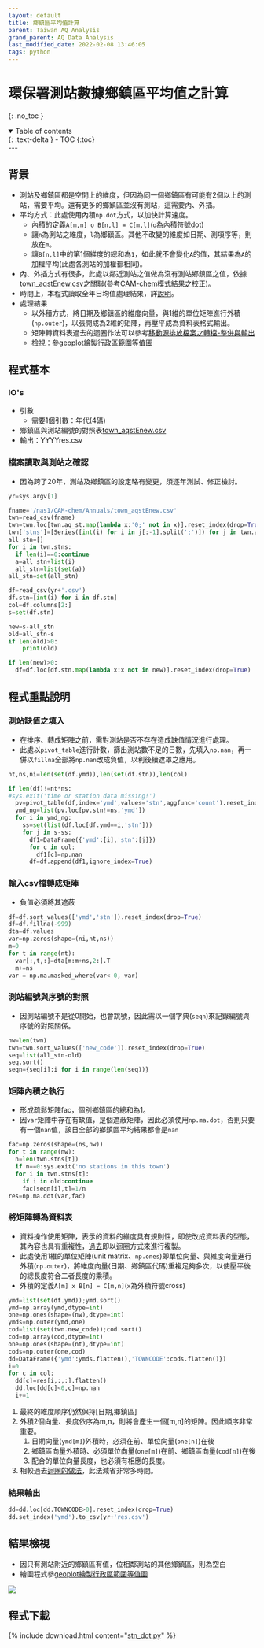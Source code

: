```yaml
---
layout: default
title: 鄉鎮區平均值計算
parent: Taiwan AQ Analysis
grand_parent: AQ Data Analysis
last_modified_date: 2022-02-08 13:46:05
tags: python
---
```


# 環保署測站數據鄉鎮區平均值之計算
{: .no_toc }

<details open markdown="block">
  <summary>
    Table of contents
  </summary>
  {: .text-delta }
- TOC
{:toc}
</details>
---

## 背景

- 測站及鄉鎮區都是空間上的維度，但因為同一個鄉鎮區有可能有2個以上的測站，需要平均。還有更多的鄉鎮區並沒有測站，這需要內、外插。
- 平均方式：此處使用內積`np.dot`方式，以加快計算速度。
  - 內積的定義`A[m,n] o B[n,l] = C[m,l]`(`o`為內積符號dot)
  - 讓`n`為測站之維度，`l`為鄉鎮區。其他不改變的維度如日期、測項序等，則放在`m`。
  - 讓`B[n,l]`中的第1個維度的總和為`1`，如此就不會變化`A`的值，其結果為`A`的加權平均(此處各測站的加權都相同)。
- 內、外插方式有很多，此處以鄰近測站之值做為沒有測站鄉鎮區之值，依據[town_aqstEnew.csv][town_aqstEnew.csv]之關聯(參考[CAM-chem模式結果之校正](https://sinotec2.github.io/Focus-on-Air-Quality/AQana/GAQuality/NCAR_ACOM/2.correc))。
- 時間上，本程式讀取全年日均值處理結果，詳[說明](https://sinotec2.github.io/Focus-on-Air-Quality/AQana/TWNAQ/daymean/)。
- 處理結果
  - 以外積方式，將日期及鄉鎮區的維度向量，與1維的單位矩陣進行外積(`np.outer`)，以張開成為2維的矩陣，再壓平成為資料表格式輸出。
  - 矩陣轉資料表過去的迴圈作法可以參考[移動源排放檔案之轉檔-整併與輸出][lineinc]
  - 檢視：參[geoplot繪製行政區範圍等值圖][geoplot]

## 程式基本

### IO's

- 引數
  - 需要1個引數：年代(4碼)
- 鄉鎮區與測站編號的對照表[town_aqstEnew.csv][town_aqstEnew.csv]
- 輸出：YYYYres.csv

### 檔案讀取與測站之確認

- 因為跨了20年，測站及鄉鎮區的設定略有變更，須逐年測試、修正檢討。

```python
yr=sys.argv[1]

fname='/nas1/CAM-chem/Annuals/town_aqstEnew.csv'
twn=read_csv(fname)
twn=twn.loc[twn.aq_st.map(lambda x:'0;' not in x)].reset_index(drop=True)
twn['stns']=[Series([int(i) for i in j[:-1].split(';')]) for j in twn.aq_st]
all_stn=[]
for i in twn.stns:
  if len(i)==0:continue
  a=all_stn+list(i)
  all_stn=list(set(a))
all_stn=set(all_stn)

df=read_csv(yr+'.csv')
df.stn=[int(i) for i in df.stn]
col=df.columns[2:]
s=set(df.stn)

new=s-all_stn
old=all_stn-s
if len(old)>0:
    print(old)

if len(new)>0:
  df=df.loc[df.stn.map(lambda x:x not in new)].reset_index(drop=True)
```

## 程式重點說明

### 測站缺值之填入

- 在排序、轉成矩陣之前，需對測站是否不存在造成缺值情況進行處理。
- 此處以`pivot_table`進行計數，篩出測站數不足的日數，先填入`np.nan`，再一併以`fillna`全部將`np.nan`改成負值，以利後續遮罩之應用。

```python
nt,ns,ni=len(set(df.ymd)),len(set(df.stn)),len(col)

if len(df)!=nt*ns:
#sys.exit('time or station data missing!')
  pv=pivot_table(df,index='ymd',values='stn',aggfunc='count').reset_index()
  ymd_ng=list(pv.loc[pv.stn!=ns,'ymd'])
  for i in ymd_ng:
    ss=set(list(df.loc[df.ymd==i,'stn']))
    for j in s-ss:
      df1=DataFrame({'ymd':[i],'stn':[j]})
      for c in col:
        df1[c]=np.nan
      df=df.append(df1,ignore_index=True)
```

### 輸入csv檔轉成矩陣

- 負值必須將其遮蔽

```python
df=df.sort_values(['ymd','stn']).reset_index(drop=True)
df=df.fillna(-999)
dta=df.values
var=np.zeros(shape=(ni,nt,ns))
m=0
for t in range(nt):
  var[:,t,:]=dta[m:m+ns,2:].T
  m+=ns
var = np.ma.masked_where(var< 0, var)
```

### 測站編號與序號的對照

- 因測站編號不是從0開始，也會跳號，因此需以一個字典(`seqn`)來記錄編號與序號的對照關係。

```python
nw=len(twn)
twn=twn.sort_values(['new_code']).reset_index(drop=True)
seq=list(all_stn-old)
seq.sort()
seqn={seq[i]:i for i in range(len(seq))}
```

### 矩陣內積之執行

- 形成疏鬆矩陣fac，個別鄉鎮區的總和為1。
- 因`var`矩陣中存在有缺值，是個遮蔽矩陣，因此必須使用`np.ma.dot`，否則只要有一個`nan`值，該日全部的鄉鎮區平均結果都會是`nan`

```python
fac=np.zeros(shape=(ns,nw))
for t in range(nw):
  n=len(twn.stns[t])
  if n==0:sys.exit('no stations in this town')
  for i in twn.stns[t]:
    if i in old:continue
    fac[seqn[i],t]=1/n
res=np.ma.dot(var,fac)
```

### 將矩陣轉為資料表

- 資料操作使用矩陣，表示的資料的維度具有規則性，即使改成資料表的型態，其內容也具有重複性，[過去][lineinc]即以迴圈方式來進行複製。
- 此處使用1維的單位矩陣(unit matrix、`np.ones`)即單位向量、與維度向量進行外積(`np.outer`)，將維度向量(日期、鄉鎮區代碼)重複足夠多次，以使壓平後的總長度符合二者長度的乘積。
- 外積的定義`A[m] x B[n] = C[m,n]`(`x`為外積符號cross)

```python
ymd=list(set(df.ymd));ymd.sort()
ymd=np.array(ymd,dtype=int)
one=np.ones(shape=(nw),dtype=int)
ymds=np.outer(ymd,one)
cod=list(set(twn.new_code));cod.sort()
cod=np.array(cod,dtype=int)
one=np.ones(shape=(nt),dtype=int)
cods=np.outer(one,cod)
dd=DataFrame({'ymd':ymds.flatten(),'TOWNCODE':cods.flatten()})
i=0
for c in col:
  dd[c]=res[i,:,:].flatten()
  dd.loc[dd[c]<0,c]=np.nan
  i+=1
```

1. 最終的維度順序仍然保持[日期,鄉鎮區]
2. 外積2個向量、長度依序為m,n，則將會產生一個[m,n]的矩陣。因此順序非常重要。
   1. 日期向量(`ymd[m]`)外積時，必須在前、單位向量(`one[n]`)在後
   2. 鄉鎮區向量外積時、必須單位向量(`one[m]`)在前、鄉鎮區向量(`cod[n]`)在後
   3. 配合的單位向量長度，也必須有相應的長度。
3. 相較過去[迴圈的做法][lineinc]，此法減省非常多時間。

### 結果輸出

```python
dd=dd.loc[dd.TOWNCODE>0].reset_index(drop=True)
dd.set_index('ymd').to_csv(yr+'res.csv')
```

## 結果檢視

- 因只有測站附近的鄉鎮區有值，位相鄰測站的其他鄉鎮區，則為空白
- 繪圖程式參[geoplot繪製行政區範圍等值圖][geoplot]

![](../../attachments/2023-06-01-09-36-35.png)

## 程式下載

{% include download.html content="[stn_dot.py](https://github.com/sinotec2/Focus-on-Air-Quality/blob/main/AQana/TWNAQ/stn_dot.py)" %}

[town_aqstEnew.csv]: https://github.com/sinotec2/Focus-on-Air-Quality/blob/main/AQana/GAQuality/NCAR_ACOM/CAM_pys/town_aqstEnew.csv "鄉鎮區與測站編號的對照表"
[geoplot]: https://sinotec2.github.io/Focus-on-Air-Quality/utilities/Graphics/matplotlib/choropleth_geoplot/ "geoplot繪製行政區範圍等值圖"
[lineinc]: https://sinotec2.github.io/Focus-on-Air-Quality/EmisProc/line/lineinc/#整併與輸出 "移動源排放檔案之轉檔-整併與輸出"